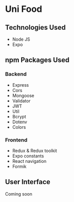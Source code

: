 # Uni Food 


## Technologies Used
* Node JS
* Expo

## npm Packages Used
### Backend 
* Express 
* Cors
* Mongoose
* Validator
* JWT
* Util
* Bcrypt
* Dotenv
* Colors

### Frontend 
* Redux & Redux toolkit
* Expo constants
* React navigation
* Formik

## User Interface
 Coming soon


